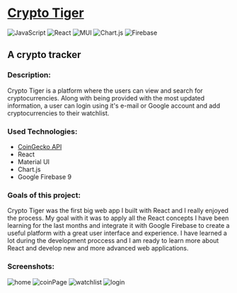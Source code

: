 # [Crypto Tiger](https://cryptotiger.one/)

![JavaScript](https://img.shields.io/badge/javascript-%23323330.svg?style=for-the-badge&logo=javascript&logoColor=%23F7DF1E)
![React](https://img.shields.io/badge/react-%2320232a.svg?style=for-the-badge&logo=react&logoColor=%2361DAFB)
![MUI](https://img.shields.io/badge/MUI-%230081CB.svg?style=for-the-badge&logo=material-ui&logoColor=white)
![Chart.js](https://img.shields.io/badge/chart.js-F5788D.svg?style=for-the-badge&logo=chart.js&logoColor=white)
![Firebase](https://img.shields.io/badge/firebase-%23039BE5.svg?style=for-the-badge&logo=firebase)

## A crypto tracker


### Description:
Crypto Tiger is a platform where the users can view and search for cryptocurrencies. Along with being provided with the most updated information, a user can login using it's e-mail or Google account and add cryptocurrencies to their watchlist.

### Used Technologies:
- [CoinGecko API](https://www.coingecko.com/en/api)
- React
- Material UI
- Chart.js
- Google Firebase 9

### Goals of this project:
Crypto Tiger was the first big web app I built with React and I really enjoyed the process. My goal with it was to apply all the React concepts I have been learning for the last months and integrate it with Google Firebase to create a useful platform with a great user interface and experience. I have learned a lot during the development proccess and I am ready to learn more about React and develop new and more advanced web applications.

### Screenshots:
![home](https://user-images.githubusercontent.com/47478922/152406081-d8b3e32f-aaa9-41e5-86df-2ffb3b8add59.png)
![coinPage](https://user-images.githubusercontent.com/47478922/152406102-cd163e1f-5a08-4efe-927d-fefa61973b33.png)
![watchlist](https://user-images.githubusercontent.com/47478922/152406111-dc431b92-78bb-4482-93a6-c1b45d86439e.png)
![login](https://user-images.githubusercontent.com/47478922/152406116-d8de2aec-042b-410e-8088-c57d7687d50c.png)
